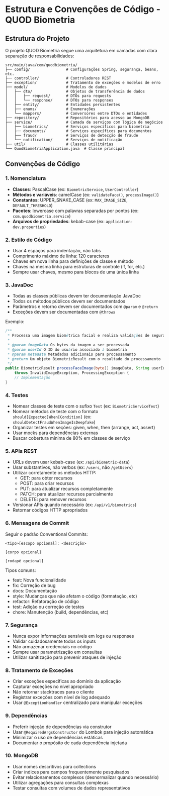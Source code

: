 # Estrutura e Convenções de Código - QUOD Biometria

## Estrutura do Projeto

O projeto QUOD Biometria segue uma arquitetura em camadas com clara separação de responsabilidades:

```
src/main/java/com/quodbiometria/
├── config/                # Configurações Spring, segurança, beans, etc.
├── controller/            # Controladores REST
├── exception/             # Tratamento de exceções e modelos de erro
├── model/                 # Modelos de dados
│   ├── dto/               # Objetos de transferência de dados
│   │   ├── request/       # DTOs para requests
│   │   └── response/      # DTOs para responses
│   ├── entity/            # Entidades persistentes
│   ├── enums/             # Enumerações
│   └── mappers/           # Conversores entre DTOs e entidades
├── repository/            # Repositórios para acesso ao MongoDB
├── service/               # Camada de serviços com lógica de negócios
│   ├── biometrics/        # Serviços específicos para biometria
│   ├── documents/         # Serviços específicos para documentos
│   ├── fraud/             # Serviços de detecção de fraude
│   └── notification/      # Serviços de notificação
├── util/                  # Classes utilitárias
└── QuodBiometriaApplication.java  # Classe principal
```

## Convenções de Código

### 1. Nomenclatura

- **Classes**: PascalCase (ex: `BiometricService`, `UserController`)
- **Métodos e variáveis**: camelCase (ex: `validateFace()`, `processImage()`)
- **Constantes**: UPPER_SNAKE_CASE (ex: `MAX_IMAGE_SIZE`, `DEFAULT_THRESHOLD`)
- **Pacotes**: lowercase com palavras separadas por pontos (ex: `com.quodbiometria.service`)
- **Arquivos de propriedades**: kebab-case (ex: `application-dev.properties`)

### 2. Estilo de Código

- Usar 4 espaços para indentação, não tabs
- Comprimento máximo de linha: 120 caracteres
- Chaves em nova linha para definições de classe e método
- Chaves na mesma linha para estruturas de controle (if, for, etc.)
- Sempre usar chaves, mesmo para blocos de uma única linha

### 3. JavaDoc

- Todas as classes públicas devem ter documentação JavaDoc
- Todos os métodos públicos devem ser documentados
- Parâmetros e retorno devem ser documentados com `@param` e `@return`
- Exceções devem ser documentadas com `@throws`

Exemplo:

```java
/**
 * Processa uma imagem biométrica facial e realiza validações de segurança.
 * 
 * @param imageData Os bytes da imagem a ser processada
 * @param userId O ID do usuário associado à biometria
 * @param metadata Metadados adicionais para processamento
 * @return Um objeto BiometricResult com o resultado do processamento
 */
public BiometricResult processFaceImage(byte[] imageData, String userId, Map<String, Object> metadata)
    throws InvalidImageException, ProcessingException {
    // Implementação
}
```

### 4. Testes

- Nomear classes de teste com o sufixo `Test` (ex: `BiometricServiceTest`)
- Nomear métodos de teste com o formato `should[Expected]When[Condition]` (ex: `shouldDetectFraudWhenImageIsDeepfake`)
- Organizar testes em seções: given, when, then (arrange, act, assert)
- Usar mocks para dependências externas
- Buscar cobertura mínima de 80% em classes de serviço

### 5. APIs REST

- URLs devem usar kebab-case (ex: `/api/biometric-data`)
- Usar substantivos, não verbos (ex: `/users`, não `/getUsers`)
- Utilizar corretamente os métodos HTTP:
    - GET: para obter recursos
    - POST: para criar recursos
    - PUT: para atualizar recursos completamente
    - PATCH: para atualizar recursos parcialmente
    - DELETE: para remover recursos
- Versionar APIs quando necessário (ex: `/api/v1/biometrics`)
- Retornar códigos HTTP apropriados

### 6. Mensagens de Commit

Seguir o padrão Conventional Commits:

```
<tipo>[escopo opcional]: <descrição>

[corpo opcional]

[rodapé opcional]
```

Tipos comuns:
- feat: Nova funcionalidade
- fix: Correção de bug
- docs: Documentação
- style: Mudanças que não afetam o código (formatação, etc)
- refactor: Refatoração de código
- test: Adição ou correção de testes
- chore: Manutenção (build, dependências, etc)

### 7. Segurança

- Nunca expor informações sensíveis em logs ou responses
- Validar cuidadosamente todos os inputs
- Não armazenar credenciais no código
- Sempre usar parametrização em consultas
- Utilizar sanitização para prevenir ataques de injeção

### 8. Tratamento de Exceções

- Criar exceções específicas ao domínio da aplicação
- Capturar exceções no nível apropriado
- Não retornar stacktraces para o cliente
- Registrar exceções com nível de log adequado
- Usar `@ExceptionHandler` centralizado para manipular exceções

### 9. Dependências

- Preferir injeção de dependências via construtor
- Usar `@RequiredArgsConstructor` do Lombok para injeção automática
- Minimizar o uso de dependências estáticas
- Documentar o propósito de cada dependência injetada

### 10. MongoDB

- Usar nomes descritivos para collections
- Criar índices para campos frequentemente pesquisados
- Evitar relacionamentos complexos (desnormalizar quando necessário)
- Utilizar agregações para consultas complexas
- Testar consultas com volumes de dados representativos